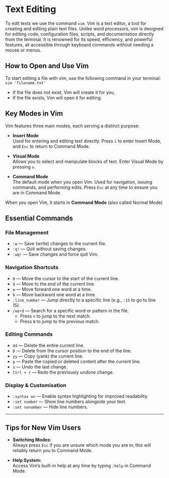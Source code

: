 # Text Editing

To edit texts we use the command `vim`. Vim is a text editor, a tool for creating and editing plain text files. Unlike word processors, vim is designed for editing code, configuration files, scripts, and documentation directly from the terminal. It is renowned for its speed, efficiency, and powerful features, all accessible through keyboard commands without needing a mouse or menus.

## How to Open and Use Vim

To start editing a file with vim, use the following command in your terminal: `vim 'filename.txt'`
- If the file does not exist, Vim will create it for you.
- If the file exists, Vim will open it for editing.

## Key Modes in Vim

Vim features three main modes, each serving a distinct purpose:

- **Insert Mode**  
  Used for entering and editing text directly. Press `i` to enter Insert Mode, and `Esc` to return to Command Mode.

- **Visual Mode**  
  Allows you to select and manipulate blocks of text. Enter Visual Mode by pressing `v`.

- **Command Mode**  
  The default mode when you open Vim. Used for navigation, issuing commands, and performing edits. Press `Esc` at any time to ensure you are in Command Mode.

When you open Vim, it starts in **Command Mode** (also called Normal Mode)

## Essential Commands

### File Management

- `:w` — Save (write) changes to the current file.
- `:q!` — Quit without saving changes.
- `:wq!` — Save changes and force quit Vim.

### Navigation Shortcuts

- `0` — Move the cursor to the start of the current line.
- `$` — Move to the end of the current line.
- `w` — Move forward one word at a time.
- `b` — Move backward one word at a time.
- `:line_number` — Jump directly to a specific line (e.g., `:15` to go to line 15).
- `/word` — Search for a specific word or pattern in the file.
  - Press `n` to jump to the next match.
  - Press `N` to jump to the previous match.

### Editing Commands

- `dd` — Delete the entire current line.
- `D` — Delete from the cursor position to the end of the line.
- `yy` — Copy (yank) the current line.
- `p` — Paste the copied or deleted content after the current line.
- `u` — Undo the last change.
- `Ctrl + r` — Redo the previously undone change.

### Display & Customisation

- `:syntax on` — Enable syntax highlighting for improved readability.
- `:set number` — Show line numbers alongside your text.
- `:set nonumber` — Hide line numbers.

---

## Tips for New Vim Users

- **Switching Modes:**  
  Always press `Esc` if you are unsure which mode you are in; this will reliably return you to Command Mode.

- **Help System:**  
  Access Vim’s built-in help at any time by typing `:help` in Command Mode.
